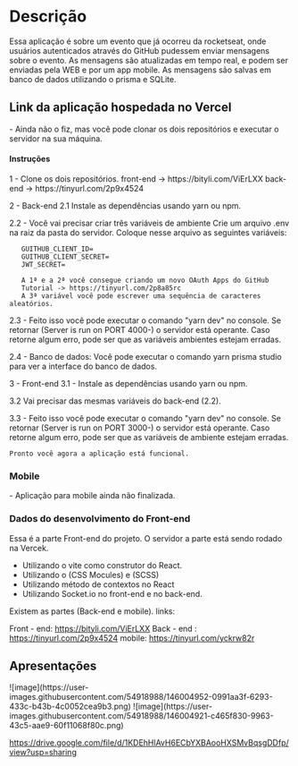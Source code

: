<h1> Descrição </h1>
Essa aplicação é sobre um evento que já ocorreu da rocketseat, onde usuários autenticados através do
GitHub pudessem enviar mensagens sobre o evento. As mensagens são atualizadas em tempo real, e podem ser enviadas
pela WEB e por um app mobile. 
As mensagens são salvas em banco de dados utilizando o prisma e SQLite.

<h2> Link da aplicação hospedada no Vercel </h2>
- Ainda não o fiz, mas você pode clonar os dois repositórios e executar o servidor na sua máquina.

<h4> Instruções </h4>
1 - Clone os dois repositórios.
 front-end -> https://bityli.com/ViErLXX
 back-end  -> https://tinyurl.com/2p9x4524

2 - Back-end
 2.1 Instale as dependências usando yarn ou npm.
 
 2.2 - Você vai precisar criar três variáveis de ambiente
       Crie um arquivo .env na raiz da pasta do servidor.
       Coloque nesse arquivo as seguintes variáveis:

       GUITHUB_CLIENT_ID=
       GUITHUB_CLIENT_SECRET=
       JWT_SECRET=

       A 1ª e a 2ª você consegue criando um novo OAuth Apps do GitHub 
       Tutorial -> https://tinyurl.com/2p8a85rc 
       A 3ª variável você pode escrever uma sequência de caracteres aleatórios.

 2.3 - Feito isso você pode executar o comando "yarn dev" no console.
       Se retornar (Server is run on PORT 4000-) o servidor está operante.
       Caso retorne algum erro, pode ser que as variáveis ambientes estejam erradas.

 2.4 - Banco de dados:  Você pode executar o comando yarn prisma studio para ver a interface do banco de dados.

3 - Front-end
 3.1 - Instale as dependências usando yarn ou npm.

 3.2 Vai precisar das mesmas variáveis do back-end (2.2).

 3.3 - Feito isso você pode executar o comando "yarn dev" no console.
       Se retornar (Server is run on PORT 3000-) o servidor está operante.
       Caso retorne algum erro, pode ser que as variáveis de ambiente estejam erradas.

    Pronto você agora a aplicação está funcional.

<h3> Mobile </h3>
- Aplicação para mobile ainda não finalizada.

<h3> Dados do desenvolvimento do Front-end </h3>
Essa é a parte Front-end do projeto.
O servidor a parte está sendo rodado na Vercek.

- Utilizando o vite como construtor do React.
- Utilizando o (CSS Mocules) e (SCSS)
- Utilizando método de contextos no React
- Utilizando Socket.io no front-end e no back-end.

Existem as partes (Back-end e mobile).
links:

Front - end: https://bityli.com/ViErLXX
Back - end : https://tinyurl.com/2p9x4524
mobile:      https://tinyurl.com/yckrw82r

<h2>Apresentações</h2>
![image](https://user-images.githubusercontent.com/54918988/146004952-0991aa3f-6293-433c-b43b-4c0052cea9b3.png)
![image](https://user-images.githubusercontent.com/54918988/146004921-c465f830-9963-43c5-aae9-60f11068f80c.png)

https://drive.google.com/file/d/1KDEhHlAvH6ECbYXBAooHXSMvBqsgDDfp/view?usp=sharing
